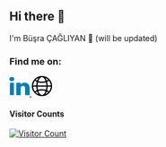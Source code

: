 ## Hi there 👋

I'm Büşra ÇAĞLIYAN 🌱 (will be updated)

 ### Find me on:

<div align="left">
  <a href="https://www.linkedin.com/in/busracagliyan/" target="_blank" rel="noopener noreferrer">
    <img alt="LinkedIn" width="36px" src="img/linkedin2.svg"/>
  </a>
  <a href="https://busracagliyan.github.io/" target="_blank" rel="noopener noreferrer">
    <img  alt="Website" width="36px" src="img/internet.svg"/>
  </a>
</div>

<div align="left">
  <h4>Visitor Counts</h4>
    <a href="https://profile-counter.glitch.me/">
        <img src="https://profile-counter.glitch.me/{busracagliyan}/count.svg" alt="Visitor Count" />
    </a>
</div>
